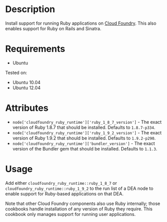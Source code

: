 Description
===========

Install support for running Ruby applications on
[Cloud Foundry](http://www.cloudfoundry.org). This also enables support for
Ruby on Rails and Sinatra.

Requirements
============

* Ubuntu

Tested on:

* Ubuntu 10.04
* Ubuntu 12.04

Attributes
==========

* `node['cloudfoundry_ruby_runtime']['ruby_1_8_7_version']` - The exact
version of Ruby 1.8.7 that should be installed. Defaults to `1.8.7-p334`.
* `node['cloudfoundry_ruby_runtime']['ruby_1_9_2_version']` - The exact
version of Ruby 1.9.2 that should be installed. Defaults to `1.9.2-p290`.
* `node['cloudfoundry_ruby_runtime']['bundler_version']` - The exact
version of the Bundler gem that should be installed. Defaults to `1.1.3`.

Usage
=====

Add either `cloudfoundry_ruby_runtime::ruby_1_8_7` or
`cloudfoundry_ruby_runtime::ruby_1_9_2` to the run list of a DEA node to
enable support for Ruby-based applications on that DEA.

Note that other Cloud Foundry components also use Ruby internally; those
cookbooks handle installation of any version of Ruby they require. This
cookbook only manages support for running user applications.
